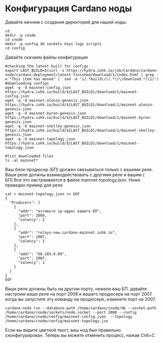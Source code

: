 # Конфигурация Cardano ноды

Давайте начнем с создания директорий для нашей ноды:

```text
cd 
mkdir -p cnode
cd cnode
mkdir -p config db sockets keys logs scripts  
cd config
```

Давайте скачаем файлы конфигурации

```text
#checking the latest built for configs
export LAST_BUILD=$(curl -s https://hydra.iohk.io/job/Cardano/cardano-node/cardano-deployment/latest-finished/download/1/index.html | grep -e "This item has moved" |  sed -e 's/.*build\/\(.*\)\/download.*/\1/')
#downloading configs
wget -q -O mainnet-config.json https://hydra.iohk.io/build/${LAST_BUILD}/download/1/mainnet-config.json
wget -q -O mainnet-alonzo-genesis.json https://hydra.iohk.io/build/${LAST_BUILD}/download/1/mainnet-alonzo-genesis.json
wget -q -O mainnet-byron-genesis.json https://hydra.iohk.io/build/${LAST_BUILD}/download/1/mainnet-byron-genesis.json
wget -q -O mainnet-shelley-genesis.json https://hydra.iohk.io/build/${LAST_BUILD}/download/1/mainnet-shelley-genesis.json
wget -q -O mainnet-topology.json https://hydra.iohk.io/build/${LAST_BUILD}/download/1/mainnet-topology.json

#list downloaded files
ls -al mainnet*
```

Ваш блок-продюсер \(БП\) должен связываться только с вашими реле. Ваши реле должны взаимодействовать с другими реле и вашим \( БП\).Все это настраивается в файле mainnet-topology.json. Ниже приведен пример для реле

```text
cat > mainnet-topology.json << EOF
{
  "Producers": [
    {
      "addr": "вставьте ip-адрес вашего БП",
      "port": 2008,
      "valency": 2
    },
    {
      "addr": "relays-new.cardano-mainnet.iohk.io",
      "port": 2007,
      "valency": 2
    },
    {
      "addr": "68.183.6.89",
      "port": 2007,
      "valency": 1
    }
  ]
}
EOF
```

Ваши реле должны быть на другом порту, нежели ваш БП. давайте настроим ваши реле на порт 2008 и вашего продюсера на порт 2007. когда вы запустите эту команду на продюсере, измените порт на 2007.

```text
cardano-node run --database-path /home/cardano/cnode/db --socket-path /home/cardano/cnode/sockets/node.socket --port 2008 --config /home/cardano/cnode/config/mainnet-config.json  --topology /home/cardano/cnode/config/mainnet-topology.jso
```

Если вы видите цветной текст, ваш нод был правильно сконфигурирован. Теперь вы можете отменить процесс, нажав Cntl+C

